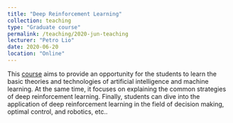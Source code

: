 ```yaml
---
title: "Deep Reinforcement Learning"
collection: teaching
type: "Graduate course"
permalink: /teaching/2020-jun-teaching
lecturer: "Petro Lio"
date: 2020-06-20
location: "Online"
---
```


This [course](https://h5.clewm.net/?url=h.qr61.cn%2FowzFKN%2FqouIgFm&hasredirect=1&from=singlemessage&isappinstalled=0) aims to provide an opportunity for the students to learn the basic theories and technologies of artificial intelligence and machine learning. At the same time, it focuses on explaining the common strategies of deep reinforcement learning. Finally, students can dive into the application of deep reinforcement learning in the field of decision making, optimal control, and robotics, etc..
